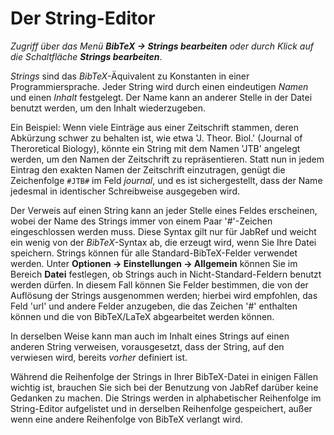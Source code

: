 Der String-Editor
=================

*Zugriff über das Menü **BibTeX -&gt; Strings bearbeiten** oder durch Klick auf die Schaltfläche **Strings bearbeiten***.

*Strings* sind das *BibTeX*-Äquivalent zu Konstanten in einer Programmiersprache. Jeder String wird durch einen eindeutigen *Namen* und einen *Inhalt* festgelegt. Der Name kann an anderer Stelle in der Datei benutzt werden, um den Inhalt wiederzugeben.

Ein Beispiel: Wenn viele Einträge aus einer Zeitschrift stammen, deren Abkürzung schwer zu behalten ist, wie etwa 'J. Theor. Biol.' (Journal of Theroretical Biology), könnte ein String mit dem Namen 'JTB' angelegt werden, um den Namen der Zeitschrift zu repräsentieren. Statt nun in jedem Eintrag den exakten Namen der Zeitschrift einzutragen, genügt die Zeichenfolge `#JTB#` im Feld *journal*, und es ist sichergestellt, dass der Name jedesmal in identischer Schreibweise ausgegeben wird.

Der Verweis auf einen String kann an jeder Stelle eines Feldes erscheinen, wobei der Name des Strings immer von einem Paar '\#'-Zeichen eingeschlossen werden muss. Diese Syntax gilt nur für JabRef und weicht ein wenig von der *BibTeX*-Syntax ab, die erzeugt wird, wenn Sie Ihre Datei speichern. Strings können für alle Standard-BibTeX-Felder verwendet werden. Unter **Optionen -&gt; Einstellungen -&gt; Allgemein** können Sie im Bereich **Datei** festlegen, ob Strings auch in Nicht-Standard-Feldern benutzt werden dürfen. In diesem Fall können Sie Felder bestimmen, die von der Auflösung der Strings ausgenommen werden; hierbei wird empfohlen, das Feld 'url' und andere Felder anzugeben, die das Zeichen '\#' enthalten können und die von BibTeX/LaTeX abgearbeitet werden können.

In derselben Weise kann man auch im Inhalt eines Strings auf einen anderen String verweisen, vorausgesetzt, dass der String, auf den verwiesen wird, bereits *vorher* definiert ist.

Während die Reihenfolge der Strings in Ihrer BibTeX-Datei in einigen Fällen wichtig ist, brauchen Sie sich bei der Benutzung von JabRef darüber keine Gedanken zu machen. Die Strings werden in alphabetischer Reihenfolge im String-Editor aufgelistet und in derselben Reihenfolge gespeichert, außer wenn eine andere Reihenfolge von BibTeX verlangt wird.
